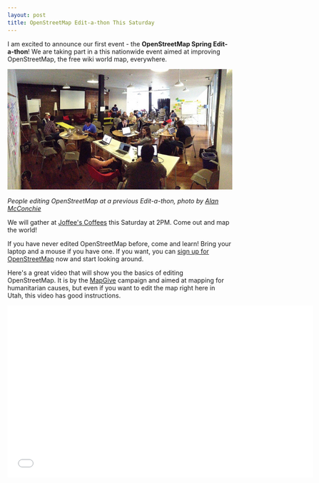 ```yaml
---
layout: post
title: OpenStreetMap Edit-a-thon This Saturday
---
```


I am excited to announce our first event - the **OpenStreetMap Spring Edit-a-thon**! We are taking part in a this nationwide event aimed at improving OpenStreetMap, the free wiki world map, everywhere. 

![Maptime in San Francisco](/public/9328231481_a7524eb644_z.jpg)

_People editing OpenStreetMap at a previous Edit-a-thon, photo by [Alan McConchie](https://flic.kr/p/fdiCeg)_

We will gather at [Joffee's Coffees](http://www.openstreetmap.org/node/2641243050#map=17/40.72406/-111.86021) this Saturday at 2PM. Come out and map the world!

If you have never edited OpenStreetMap before, come and learn! Bring your laptop and a mouse if you have one. If you want, you can [sign up for OpenStreetMap](http://osm.org/user/new) now and start looking around. 

Here's a great video that will show you the basics of editing OpenStreetMap. It is by the [MapGive](http://mapgive.state.gov/) campaign and aimed at mapping for humanitarian causes, but even if you want to edit the map right here in Utah, this video has good instructions.

<iframe width="685" height="385" src="//www.youtube.com/embed/Ir-3K0pjwOI" frameborder="0" allowfullscreen></iframe>
